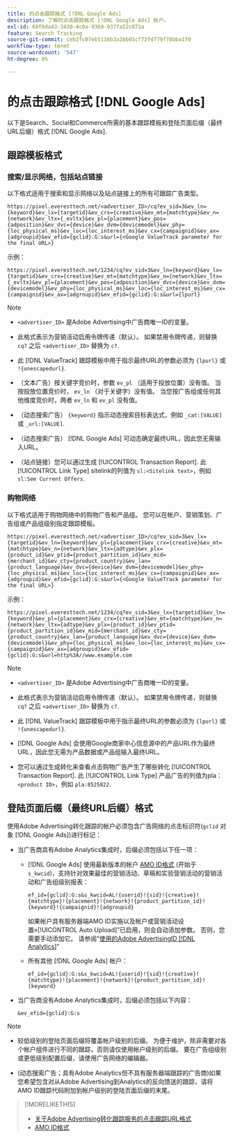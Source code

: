 ```yaml
---
title: 的点击跟踪格式 [!DNL Google Ads]
description: 了解的点击跟踪格式 [!DNL Google Ads] 帐户。
exl-id: 68f6da43-3430-4c0a-9369-937fa52c071a
feature: Search Tracking
source-git-commit: ceb2fc07eb5116b3a2bb01cf72fd779f78bba1f0
workflow-type: tm+mt
source-wordcount: '547'
ht-degree: 0%

---
```


# 的点击跟踪格式 [!DNL Google Ads]

以下是Search、Social和Commerce所需的基本跟踪模板和登陆页面后缀（最终URL后缀）格式 [!DNL Google Ads].

## 跟踪模板格式

### 搜索/显示网络，包括站点链接

以下格式适用于搜索和显示网络以及站点链接上的所有可跟踪广告类型。

`https://pixel.everesttech.net/<advertiser_ID>/cq?ev_sid=3&ev_ln={keyword}&ev_lx={targetid}&ev_crx={creative}&ev_mt={matchtype}&ev_n={network}&ev_ltx={_evltx}&ev_pl={placement}&ev_pos={adposition}&ev_dvc={device}&ev_dvm={devicemodel}&ev_phy={loc_physical_ms}&ev_loc={loc_interest_ms}&ev_cx={campaignid}&ev_ax={adgroupid}&ev_efid={gclid}:G:s&url={<Google ValueTrack parameter for the final URL>}`

示例：

`https://pixel.everesttech.net/1234/cq?ev_sid=3&ev_ln={keyword}&ev_lx={targetid}&ev_crx={creative}&ev_mt={matchtype}&ev_n={network}&ev_ltx={_evltx}&ev_pl={placement}&ev_pos={adposition}&ev_dvc={device}&ev_dvm={devicemodel}&ev_phy={loc_physical_ms}&ev_loc={loc_interest_ms}&ev_cx={campaignid}&ev_ax={adgroupid}&ev_efid={gclid}:G:s&url={lpurl}`

>[!NOTE]
>
>* `<advertiser_ID>` 是Adobe Advertising中广告商唯一ID的变量。
>
>* 此格式表示为营销活动启用令牌传递（默认）。 如果禁用令牌传递，则替换 `cq?` 之后 `<advertiser_ID>` 替换为 `c?`.
>
>* 此 [!DNL ValueTrack] 跟踪模板中用于指示最终URL的参数必须为 `{lpurl}` 或 `!{unescapedurl}`.
>
>* （文本广告）按关键字竞价时，参数 `ev_pl` （适用于投放位置）没有值。 当按投放位置竞价时， `ev_ln` （对于关键字）没有值。 当您按广告组或任何其他维度竞价时，两者 `ev_ln` 和 `ev_pl` 没有值。
>
>* （动态搜索广告） `{keyword}` 指示动态搜索目标表达式，例如 `_cat:[VALUE]` 或 `_url:[VALUE]`.
>
>* （动态搜索广告） [!DNL Google Ads] 可动态确定最终URL，因此您无需输入URL。
>
>* （站点链接）您可以通过生成 [!UICONTROL Transaction Report]. 此 [!UICONTROL Link Type] sitelink的列值为 `sl:<Sitelink text>`，例如 `sl:See Current Offers`.

### 购物网络

以下格式适用于购物网络中的购物广告和产品组。 您可以在帐户、营销策划、广告组或产品组级别指定跟踪模板。

`https://pixel.everesttech.net/<advertiser_ID>/cq?ev_sid=3&ev_lx={targetid}&ev_ln={keyword}&ev_pl={placement}&ev_crx={creative}&ev_mt={matchtype}&ev_n={network}&ev_ltx={adtype}&ev_plx={product_id}&ev_ptid={product_partition_id}&ev_mid={merchant_id}&ev_cty={product_country}&ev_lan={product_language}&ev_dvc={device}&ev_dvm={devicemodel}&ev_phy={loc_physical_ms}&ev_loc={loc_interest_ms}&ev_cx={campaignid}&ev_ax={adgroupid}&ev_efid={gclid}:G:s&url={<Google ValueTrack parameter for the final URL>}`

示例：

`https://pixel.everesttech.net/1234/cq?ev_sid=3&ev_lx={targetid}&ev_ln={keyword}&ev_pl={placement}&ev_crx={creative}&ev_mt={matchtype}&ev_n={network}&ev_ltx={adtype}&ev_plx={product_id}&ev_ptid={product_partition_id}&ev_mid={merchant_id}&ev_cty={product_country}&ev_lan={product_language}&ev_dvc={device}&ev_dvm={devicemodel}&ev_phy={loc_physical_ms}&ev_loc={loc_interest_ms}&ev_cx={campaignid}&ev_ax={adgroupid}&ev_efid={gclid}:G:s&url=http%3A//www.example.com`

>[!NOTE]
>
>* `<advertiser_ID>` 是Adobe Advertising中广告商唯一ID的变量。
>
>* 此格式表示为营销活动启用令牌传递（默认）。 如果禁用令牌传递，则替换 `cq?` 之后 `<advertiser_ID>` 替换为 `c?`.
>
>* 此 [!DNL ValueTrack] 跟踪模板中用于指示最终URL的参数必须为 `{lpurl}` 或 `!{unescapedurl}`.
>
>* [!DNL Google Ads] 会使用Google商家中心信息源中的产品URL作为最终URL，因此您无需为产品数据或产品组输入最终URL。
>
>* 您可以通过生成转化来查看点击购物广告产生了哪些转化 [!UICONTROL Transaction Report]. 此 [!UICONTROL Link Type] 产品广告的列值为pla：`<product ID>`，例如 `pla:8525822`.

## 登陆页面后缀（最终URL后缀）格式

使用Adobe Advertising转化跟踪的帐户必须包含广告网络的点击标识符(`gclid` 对象 [!DNL Google Ads])进行标记：

* 当广告商具有Adobe Analytics集成时，后缀必须包括以下任一项：

   * [!DNL Google Ads] 使用最新版本的帐户 [AMO ID格式](/help/integrations/analytics/ids.md#amo-id-formats) (开始于 `s_kwcid`)，支持针对效果最佳的营销活动、草稿和实验营销活动的营销活动和广告组级别报表：

     `ef_id={gclid}:G:s&s_kwcid=AL!{userid}!{sid}!{creative}!{matchtype}!{placement}!{network}!{product_partition_id}!{keyword}!{campaignid}!{adgroupid}`

     如果帐户具有服务器端AMO ID实施以及帐户或营销活动设置»[!UICONTROL Auto Upload]”已启用，则会自动添加参数。 否则，您需要手动添加它。 请参阅&quot;[使用的Adobe AdvertisingID [!DNL Analytics]](/help/integrations/analytics/ids.md#amo-id-implement)“

   * 所有其他 [!DNL Google Ads] 帐户：

     `ef_id={gclid}:G:s&s_kwcid=AL!{userid}!{sid}!{creative}!{matchtype}!{placement}!{network}!{product_partition_id}!{keyword}`

* 当广告商没有Adobe Analytics集成时，后缀必须包括以下内容：

  `&ev_efid={gclid}:G:s`

>[!NOTE]
>
>* 较低级别的登陆页面后缀将覆盖帐户级别的后缀。 为便于维护，除非需要对各个帐户组件进行不同的跟踪，否则请仅使用帐户级别的后缀。 要在广告组级别或更低级别配置后缀，请使用广告网络的编辑器。
>
>* (动态搜索广告；具有Adobe Analytics但不具有服务器端跟踪的广告商)如果您希望包含对从Adobe Advertising到Analytics的反向馈送的跟踪，请将AMO ID跟踪代码附加到帐户级别的登陆页面后缀的末尾。

>[!MORELIKETHIS]
>
>* [关于Adobe Advertising转化跟踪服务的点击跟踪URL格式](formats-click-tracking-about.md)
>* [AMO ID格式](/help/integrations/analytics/ids.md#amo-id-formats)
